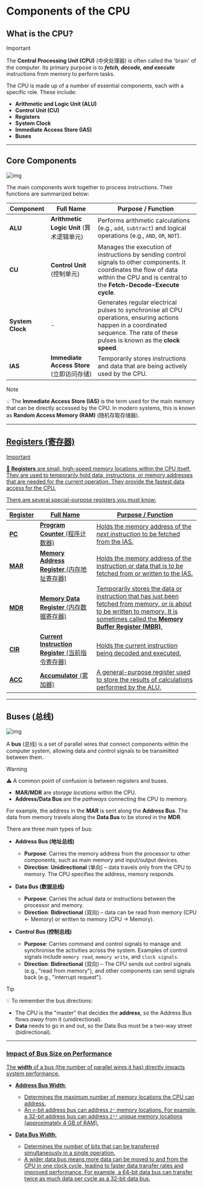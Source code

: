 # Components of the CPU

## What is the CPU?

> [!IMPORTANT]
> The **Central Processing Unit (CPU)** (中央处理器) is often called the 'brain' of the computer. Its primary purpose is to **_fetch, decode, and execute_** instructions from memory to perform tasks.

The CPU is made up of a number of essential components, each with a specific role. These include:
- **Arithmetic and Logic Unit (ALU)**
- **Control Unit (CU)**
- **Registers**
- **System Clock**
- **Immediate Access Store (IAS)**
- **Buses**

---

##  Core Components

![img](https://cdn.savemyexams.com/cdn-cgi/image/f=auto,width=3840/https://cdn.savemyexams.com/uploads/2025/04/33319_2025-04-04-0ha-kleki.png)

The main components work together to process instructions. Their functions are summarized below:

| Component | Full Name | Purpose / Function |
| --- | --- | --- |
| **ALU** | **Arithmetic Logic Unit** (算术逻辑单元) | Performs arithmetic calculations (e.g., `add`, `subtract`) and logical operations (e.g., `AND`, `OR`, `NOT`). |
| **CU** | **Control Unit** (控制单元) | Manages the execution of instructions by sending control signals to other components. It coordinates the flow of data within the CPU and is central to the **Fetch-Decode-Execute cycle**. |
| **System Clock** | - | Generates regular electrical pulses to synchronise all CPU operations, ensuring actions happen in a coordinated sequence. The rate of these pulses is known as the **clock speed**. |
| **IAS** | **Immediate Access Store** (立即访问存储) | Temporarily stores instructions and data that are being actively used by the CPU. |

> [!NOTE]
> 💡 The **Immediate Access Store (IAS)** is the term used for the main memory that can be directly accessed by the CPU. In modern systems, this is known as **Random Access Memory (RAM)** (随机存取存储器).

---
<!-- This entire section on Registers is new, added to meet syllabus requirements. -->
<ins>

## Registers (寄存器)

> [!IMPORTANT]
> 🔑 **Registers** are small, high-speed memory locations within the CPU itself. They are used to temporarily hold data, instructions, or memory addresses that are needed for the current operation. They provide the fastest data access for the CPU.

There are several special-purpose registers you must know:

| Register | Full Name | Purpose / Function |
| --- | --- | --- |
| **PC** | **Program Counter** (程序计数器) | Holds the memory address of the _next instruction_ to be fetched from the IAS. |
| **MAR** | **Memory Address Register** (内存地址寄存器) | Holds the memory address of the instruction or data that is to be fetched from or written to the IAS. |
| **MDR** | **Memory Data Register** (内存数据寄存器) | Temporarily stores the data or instruction that has just been fetched from memory, or is about to be written to memory. It is sometimes called the **Memory Buffer Register (MBR)**. |
| **CIR** | **Current Instruction Register** (当前指令寄存器) | Holds the current instruction being decoded and executed. |
| **ACC** | **Accumulator** (累加器) | A general-purpose register used to store the results of calculations performed by the ALU. |

</ins>

---

## Buses (总线)

![img](https://cdn.savemyexams.com/cdn-cgi/image/f=auto,width=3840/https://cdn.savemyexams.com/uploads/2023/05/3-1-computer-architecture--von-neumann-architecture-1.png)

A **bus** (总线) is a set of parallel wires that connect components within the computer system, allowing data and control signals to be transmitted between them.

> [!WARNING]
> ⚠️ A common point of confusion is between registers and buses.
> - **MAR/MDR** are *storage locations* within the CPU.
> - **Address/Data Bus** are the *pathways* connecting the CPU to memory.
>
> For example, the address in the **MAR** is sent along the **Address Bus**. The data from memory travels along the **Data Bus** to be stored in the **MDR**.

There are three main types of bus:

*   **Address Bus (地址总线)**
    *   **Purpose**: Carries the memory address from the processor to other components, such as main memory and input/output devices.
    *   **Direction**: **Unidirectional** (单向) – data travels only from the CPU to memory. The CPU specifies the address, memory responds.

*   **Data Bus (数据总线)**
    *   **Purpose**: Carries the actual data or instructions between the processor and memory.
    *   **Direction**: **Bidirectional** (双向) – data can be read from memory (CPU ← Memory) or written to memory (CPU → Memory).

*   **Control Bus (控制总线)**
    *   **Purpose**: Carries command and control signals to manage and synchronise the activities across the system. Examples of control signals include `memory read`, `memory write`, and `clock signals`.
    *   **Direction**: **Bidirectional** (双向) – The CPU sends out control signals (e.g., "read from memory"), and other components can send signals back (e.g., "interrupt request").

> [!TIP]
> 💡 To remember the bus directions:
> - The CPU is the "master" that decides the **address**, so the Address Bus flows *away* from it (unidirectional).
> - **Data** needs to go in and out, so the Data Bus must be a two-way street (bidirectional).

---
<ins>

### Impact of Bus Size on Performance

The **width** of a bus (the number of parallel wires it has) directly impacts system performance.

-   **Address Bus Width**:
    -   Determines the maximum number of memory locations the CPU can address.
    -   An `n`-bit address bus can address `2ⁿ` memory locations. For example, a 32-bit address bus can address `2³²` unique memory locations (approximately 4 GB of RAM).

-   **Data Bus Width**:
    -   Determines the number of bits that can be transferred simultaneously in a single operation.
    -   A wider data bus means more data can be moved to and from the CPU in one clock cycle, leading to faster data transfer rates and improved performance. For example, a 64-bit data bus can transfer twice as much data per cycle as a 32-bit data bus.

</ins>